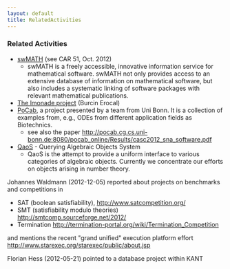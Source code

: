 ```yaml
---
layout: default
title: RelatedActivities
---
```


### Related Activities

-   [swMATH](http://swmath.org) (see CAR 51, Oct. 2012)
    -   swMATH is a freely accessible, innovative information service for mathematical software. swMATH not only provides access to an extensive database of information on mathematical software, but also includes a systematic linking of software packages with relevant mathematical publications.
-   [The lmonade project](Lmonade "wikilink") (Burcin Erocal)
-   [PoCab](http://pocab.cg.cs.uni-bonn.de), a project presented by a team from Uni Bonn. It is a collection of examples from, e.g., ODEs from different application fields as Biotechnics.
    -   see also the paper <http://pocab.cg.cs.uni-bonn.de:8080/pocab_online/Results/casc2012_sna_software.pdf>
-   [QaoS](http://qaos.math.tu-berlin.de) - Querying Algebraic Objects System
    -   QaoS is the attempt to provide a uniform interface to various categories of algebraic objects. Currently we concentrate our efforts on objects arising in number theory.

Johannes Waldmann (2012-12-05) reported about projects on benchmarks and competitions in

-   SAT (boolean satisfiability), <http://www.satcompetition.org/>
-   SMT (satisfiability modulo theories) <http://smtcomp.sourceforge.net/2012/>
-   Termination <http://termination-portal.org/wiki/Termination_Competition>

and mentions the recent "grand unified" execution platform effort <http://www.starexec.org/starexec/public/about.jsp>

Florian Hess (2012-05-21) pointed to a database project within KANT
